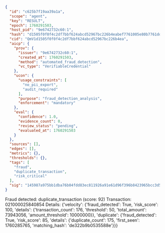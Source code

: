 ```json
{
  "id": "c625b7f19aa39a1a",
  "scope": "agent",
  "key": "RESULT",
  "epoch": 1760291503,
  "host_pid": "9e6742732c60:1",
  "hash": "d1505f0f0f4c2df7bbf624abcd52967bc226b4eabef7761005e80b7761ddc918",
  "cid": "QmV1d1505f0f0f4c2df7bbf624abcd52967bc226b4ea",
  "aicp": {
    "prov": {
      "issuer": "9e6742732c60:1",
      "created_at": 1760291503,
      "method": "automated_fraud_detection",
      "vc_type": "VerifiableCredential"
    },
    "ucon": {
      "usage_constraints": [
        "no_pii_export",
        "audit_required"
      ],
      "purpose": "fraud_detection_analysis",
      "enforcement": "mandatory"
    },
    "eval": {
      "confidence": 1.0,
      "evidence_count": 0,
      "review_status": "pending",
      "evaluated_at": 1760291503
    }
  },
  "sources": [],
  "edges": [],
  "metrics": {},
  "thresholds": {},
  "tags": [
    "fraud",
    "duplicate_transaction",
    "risk_critical"
  ],
  "sig": "145987a975bb1dba76b04fdd83ec811926a91e61d96f396b8423965bcc3d5012"
}
```

Fraud detected: duplicate_transaction (score: 92)
Transaction: 021000025840854
Details: {'velocity': {'fraud_detected': True, 'risk_score': 100, 'details': {'transaction_count': 176, 'threshold': 50, 'total_amount': 73943056, 'amount_threshold': 10000000}}, 'duplicate': {'fraud_detected': True, 'risk_score': 85, 'details': {'duplicate_count': 175, 'first_seen': 1760285765, 'matching_hash': 'de322b9b0535588e'}}}
